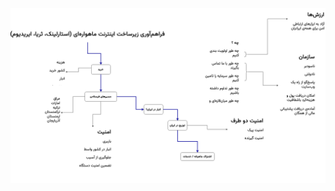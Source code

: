 ![نمودار ترابری زیرساخت اینترنت ماهواری برای ایران](https://github.com/tcfev/fordem-physical/blob/trunk/.assets/Iran/satcom-iran.drawio.png)